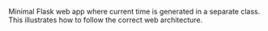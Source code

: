 Minimal Flask web app where current time is generated in a separate class.  This illustrates how to follow the correct web architecture.
